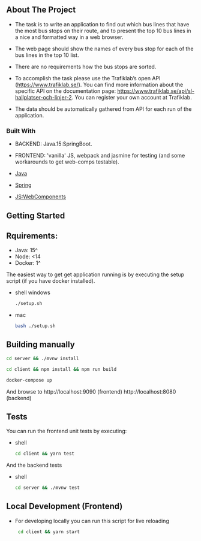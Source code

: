 




<!-- ABOUT THE PROJECT -->
## About The Project

[]()
  
* The task is to write an application to find out which bus lines that have the most bus
stops on their route, and to present the top 10 bus lines in a nice and formatted way
in a web browser.

* The web page should show the names of every bus stop for each of the bus lines in
the top 10 list.
* There are no requirements how the bus stops are sorted.
* To accomplish the task please use the Trafiklab’s open API
(https://www.trafiklab.se/). You can find more information about the specific API on
the documentation page: https://www.trafiklab.se/api/sl-hallplatser-och-linjer-2.
You can register your own account at Trafiklab.
* The data should be automatically gathered from API for each run of the application.


### Built With
* BACKEND: Java.15:SpringBoot. 
* FRONTEND: 'vanilla' JS, webpack and jasmine for testing (and some workarounds to get web-comps testable).

* [Java](https://www.java.com/sv/)
* [Spring](https://spring.io/)
* [JS:WebComponents](hthttps://www.javascript.com/)



<!-- GETTING STARTED -->
## Getting Started

## Rquirements:
* Java: 15^
* Node: <14
* Docker: 1^

The easiest way to get get application running is by executing the setup script (if you have docker installed).
* shell windows
  ```sh
  ./setup.sh
  ```
* mac
  ```sh
  bash ./setup.sh
  ```

## Building manually

```sh
cd server && ./mvnw install 
 ```

```sh 
cd client && npm install && npm run build 
```
```sh
docker-compose up
```

And browse to http://localhost:9090 (frontend) http://localhost:8080 (backend)

## Tests <WebComponents>
You can run the frontend unit tests by executing:
* shell
  ```sh
  cd client && yarn test
  ```
And the backend tests
* shell 
  ```sh
  cd server && ./mvnw test
  ```


## Local Development (Frontend)
* For developing locally you can run this script for live reloading
   ```sh
    cd client && yarn start
  ```
